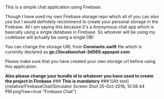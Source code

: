 This is a simple chat application using Firebase.

Though I have used my own Firebase storage repo which all of you can also use but I would definitely recommend to create your personal storage in the Firebase. All I am saying this because it's a Anonymous chat app which is basically using a single database in Firebase. So whoever will be using my codebase will actually be using a single DB!

You can change the storage URL from **Constants.swift** file 
which is currently declared as **gs://locationchat-3d569.appspot.com** 

Please make sure that you have created your own storage url before using this application. 

**Also please change your bundle id to whatever you have used to create the project in Firebase** ### **This is mandatory** ###
![Alt text](/relative/FirebaseChat/Simulator Screen Shot 25-Oct-2016, 10.58.44 PM.png?raw=true "Firebase Chat")
